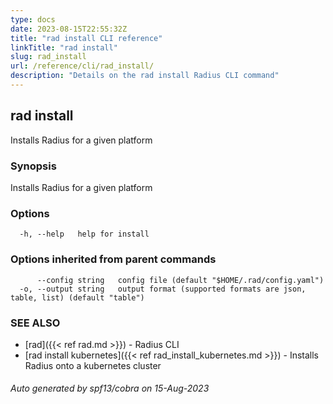 ```yaml
---
type: docs
date: 2023-08-15T22:55:32Z
title: "rad install CLI reference"
linkTitle: "rad install"
slug: rad_install
url: /reference/cli/rad_install/
description: "Details on the rad install Radius CLI command"
---
```

## rad install

Installs Radius for a given platform

### Synopsis

Installs Radius for a given platform

### Options

```
  -h, --help   help for install
```

### Options inherited from parent commands

```
      --config string   config file (default "$HOME/.rad/config.yaml")
  -o, --output string   output format (supported formats are json, table, list) (default "table")
```

### SEE ALSO

* [rad]({{< ref rad.md >}})	 - Radius CLI
* [rad install kubernetes]({{< ref rad_install_kubernetes.md >}})	 - Installs Radius onto a kubernetes cluster

###### Auto generated by spf13/cobra on 15-Aug-2023
